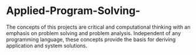 # Applied-Program-Solving-
The concepts of this projects are critical and computational thinking with an emphasis on problem solving and problem analysis. Independent of any programming language, these concepts provide the basis for deriving application and system solutions.
